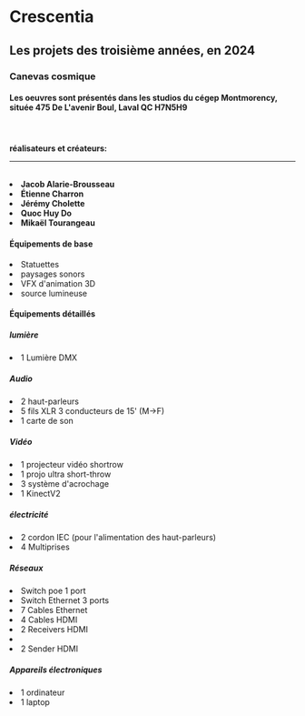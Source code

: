<h1>Crescentia</h1>

<h2>Les projets des troisième années, en 2024</h2>
<h3>Canevas cosmique</h3>
<h4>Les oeuvres sont présentés dans les studios du cégep Montmorency, située 475 De L'avenir Boul, Laval QC H7N5H9</h4>
<br>
<h4>
  réalisateurs et créateurs:
  <hr>
  <br>
  <li>Jacob Alarie-Brousseau</li>
  <li>Étienne Charron</li>
  <li>Jérémy Cholette</li>
  <li>Quoc Huy Do</li>
  <li>Mikaël Tourangeau</li>

</h4>

<h4>
  Équipements de base
</h4>
<li>Statuettes</li>
<li>paysages sonors</li>
<li>VFX d'animation 3D</li>
<li>source lumineuse</li>

<h4>Équipements détaillés</h4>
<h5>lumière</h5>
<li>1 Lumière DMX</li>
<h5>Audio</h5>
<li>2 haut-parleurs</li>
<li>5 fils XLR 3 conducteurs de 15' (M->F)</li>
<li>1 carte de son</li>
<h5>Vidéo</h5>
<li>1 projecteur vidéo shortrow</li>
<li>1 projo ultra short-throw</li>
<li>3 système d'acrochage</li>
<li>1 KinectV2</li>
<h5>électricité</h5>
<li>2 cordon IEC (pour l'alimentation des haut-parleurs)</li>
<li>4 Multiprises</li>
<h5>Réseaux</h5>
<li>Switch poe 1 port</li>
<li>Switch Ethernet 3 ports</li>
<li>7 Cables Ethernet</li>
<li>4 Cables HDMI</li>
<li>2 Receivers HDMI<li>
<li>2 Sender HDMI</li>
<h5>Appareils électroniques</h5>
<li>1 ordinateur</li>
<li>1 laptop</li>

